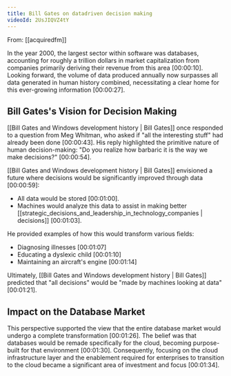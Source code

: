 ```yaml
---
title: Bill Gates on datadriven decision making
videoId: 2UsJIQVZ4tY
---
```


From: [[acquiredfm]] <br/> 

In the year 2000, the largest sector within software was databases, accounting for roughly a trillion dollars in market capitalization from companies primarily deriving their revenue from this area <a class="yt-timestamp" data-t="00:00:10">[00:00:10]</a>. Looking forward, the volume of data produced annually now surpasses all data generated in human history combined, necessitating a clear home for this ever-growing information <a class="yt-timestamp" data-t="00:00:27">[00:00:27]</a>.

## Bill Gates's Vision for Decision Making

[[Bill Gates and Windows development history | Bill Gates]] once responded to a question from Meg Whitman, who asked if "all the interesting stuff" had already been done <a class="yt-timestamp" data-t="00:00:43">[00:00:43]</a>. His reply highlighted the primitive nature of human decision-making: "Do you realize how barbaric it is the way we make decisions?" <a class="yt-timestamp" data-t="00:00:54">[00:00:54]</a>.

[[Bill Gates and Windows development history | Bill Gates]] envisioned a future where decisions would be significantly improved through data <a class="yt-timestamp" data-t="00:00:59">[00:00:59]</a>:
*   All data would be stored <a class="yt-timestamp" data-t="00:01:00">[00:01:00]</a>.
*   Machines would analyze this data to assist in making better [[strategic_decisions_and_leadership_in_technology_companies | decisions]] <a class="yt-timestamp" data-t="00:01:03">[00:01:03]</a>.

He provided examples of how this would transform various fields:
*   Diagnosing illnesses <a class="yt-timestamp" data-t="00:01:07">[00:01:07]</a>
*   Educating a dyslexic child <a class="yt-timestamp" data-t="00:01:10">[00:01:10]</a>
*   Maintaining an aircraft's engine <a class="yt-timestamp" data-t="00:01:14">[00:01:14]</a>

Ultimately, [[Bill Gates and Windows development history | Bill Gates]] predicted that "all decisions" would be "made by machines looking at data" <a class="yt-timestamp" data-t="00:01:21">[00:01:21]</a>.

## Impact on the Database Market
This perspective supported the view that the entire database market would undergo a complete transformation <a class="yt-timestamp" data-t="00:01:26">[00:01:26]</a>. The belief was that databases would be remade specifically for the cloud, becoming purpose-built for that environment <a class="yt-timestamp" data-t="00:01:30">[00:01:30]</a>. Consequently, focusing on the cloud infrastructure layer and the enablement required for enterprises to transition to the cloud became a significant area of investment and focus <a class="yt-timestamp" data-t="00:01:34">[00:01:34]</a>.